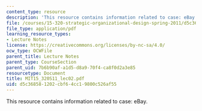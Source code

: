 ```yaml
---
content_type: resource
description: 'This resource contains information related to case: eBay.'
file: /courses/15-320-strategic-organizational-design-spring-2011/d5c368581202cbf64cc19800c526af55_MIT15_320S11_lec02.pdf
file_type: application/pdf
learning_resource_types:
- Lecture Notes
license: https://creativecommons.org/licenses/by-nc-sa/4.0/
ocw_type: OCWFile
parent_title: Lecture Notes
parent_type: CourseSection
parent_uid: 7b6b90af-a1d5-d8a9-70f4-ca8f0d2a3e85
resourcetype: Document
title: MIT15_320S11_lec02.pdf
uid: d5c36858-1202-cbf6-4cc1-9800c526af55
---
```

This resource contains information related to case: eBay.